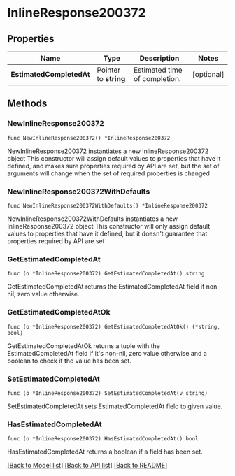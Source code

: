 # InlineResponse200372

## Properties

Name | Type | Description | Notes
------------ | ------------- | ------------- | -------------
**EstimatedCompletedAt** | Pointer to **string** | Estimated time of completion. | [optional] 

## Methods

### NewInlineResponse200372

`func NewInlineResponse200372() *InlineResponse200372`

NewInlineResponse200372 instantiates a new InlineResponse200372 object
This constructor will assign default values to properties that have it defined,
and makes sure properties required by API are set, but the set of arguments
will change when the set of required properties is changed

### NewInlineResponse200372WithDefaults

`func NewInlineResponse200372WithDefaults() *InlineResponse200372`

NewInlineResponse200372WithDefaults instantiates a new InlineResponse200372 object
This constructor will only assign default values to properties that have it defined,
but it doesn't guarantee that properties required by API are set

### GetEstimatedCompletedAt

`func (o *InlineResponse200372) GetEstimatedCompletedAt() string`

GetEstimatedCompletedAt returns the EstimatedCompletedAt field if non-nil, zero value otherwise.

### GetEstimatedCompletedAtOk

`func (o *InlineResponse200372) GetEstimatedCompletedAtOk() (*string, bool)`

GetEstimatedCompletedAtOk returns a tuple with the EstimatedCompletedAt field if it's non-nil, zero value otherwise
and a boolean to check if the value has been set.

### SetEstimatedCompletedAt

`func (o *InlineResponse200372) SetEstimatedCompletedAt(v string)`

SetEstimatedCompletedAt sets EstimatedCompletedAt field to given value.

### HasEstimatedCompletedAt

`func (o *InlineResponse200372) HasEstimatedCompletedAt() bool`

HasEstimatedCompletedAt returns a boolean if a field has been set.


[[Back to Model list]](../README.md#documentation-for-models) [[Back to API list]](../README.md#documentation-for-api-endpoints) [[Back to README]](../README.md)


